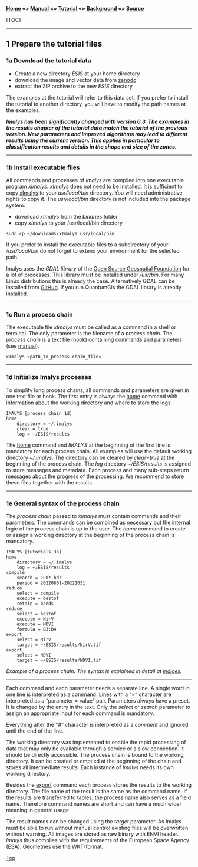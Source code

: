 **[Home](../README.md) «» [Manual](../manual/README.md) «» [Tutorial](../tutorial/README.md) «» [Background](../background/README.md) «» [Source](../source)**

[TOC]

------

## 1 Prepare the tutorial files

### 1a Download the tutorial data

- Create a new directory *ESIS* at your home directory
- download the image and vector data from [zenodo](https://zenodo.org/records/11097359) 
- extract the ZIP archive to the new *ESIS* directory 

The examples at the tutorial will refer to this data set. If you prefer to install the tutorial to another directory, you will have to modify the path names at the examples.

***Imalys has been significantly changed with version 0.3. The examples in the *results* chapter of the tutorial data match the tutorial of the previous version. New parameters and improved algorithms may lead to different results using the current version. This applies in particular to classification results and details in the shape and size of the zones.***

------

### 1b Install executable files

All commands and processes of *Imalys* are compiled into one executable program *xImalys*. *xImalys* does not need to be installed. It is sufficient to copy [xImalys](../../executables/x_Imalys) to your *usr/local/bin* directory. You will need administrative rights to copy it. The *usr/local/bin* directory is not included into the package system.

 - download *xImalys* from the *binaries* folder
 - copy *xImalys* to your /usr/local/bin directory

```
sudo cp ~/downloads/xImalys usr/local/bin
```

If you prefer to install the executable files to a subdirectory of your */usr/local/bin* do not forget to extend your environment for the selected path.

Imalys uses the *GDAL library* of the [Open Source Geospatial Foundation](https://www.osgeo.org/) for a lot of processes. This library must be installed under */usr/bin*. For many Linux distributions this is already the case. Alternatively GDAL can be installed from [GitHub](https://github.com/OSGeo/GDAL). If you run QuantumGis the GDAL library is already installed.

-----

### 1c Run a process chain

The executable file *xImalys* must be called as a command in a shell or terminal. The only parameter is the filename of a *process chain*. The *process chain* is a text file (hook) containing commands and parameters (see [manual](../manual/0_Execute.md)).

```
xImalys »path_to_process-chain_file«
```

-----

### 1d Initialize Imalys processes

To simplify long process chains, all commands and parameters are given in one text file or hook. The first entry is always the [home](../manual/1_Home.md) command with information about the working directory and where to store the logs.

```
IMALYS [process chain 1d]
home
	directory = ~/.imalys
	clear = true
	log = ~/ESIS/results
```

The [home](../manual/1_Home.md) command and *IMALYS* at the beginning of the first line is mandatory for each process chain. All examples will use the default working directory *~/.imalys*. The directory can be cleared by *clear=true* at the beginning of the process chain. The *log* directory *~/ESIS/results* is assigned to store messages and metadata. Each process and many sub-steps return messages about the progress of the processing. We recommend to store these files together with the results.

-----

### 1e General syntax of the process chain

The *process chain* passed to *xImalys* must contain commands and their parameters. The commands can be combined as necessary but the internal logic of the process chain is up to the user. The *home* command to create or assign a working directory at the beginning of the process chain is mandatory. 

```
IMALYS [tutorials 3a]
home
	directory = ~/.imalys
	log = ~/ESIS/results
compile
	search = LC0*.hdr
	period = 20220801-20221031
reduce
	select = compile
	execute = bestof
	retain = bands
reduce
	select = bestof
	execute = NirV
	execute = NDVI
	formula = B3:B4
export
	select = NirV
	target = ~/ESIS/results/NirV.tif
export
	select = NDVI
	target = ~/ESIS/results/NDVI.tif
```

*Example of a process chain. The syntax is explained in detail at [indices](3_Indices.md).*

------

Each command and each parameter needs a separate line. A single word in one line is interpreted as a command. Lines with a “=” character are interpreted as a “parameter = value” pair. Parameters always have a preset. It is changed by the entry in the text. Only the *select* or *search* parameter to assign an appropriate input for each command is mandatory. 

Everything after the "#" character is interpreted as a *comment* and ignored until the end of the line.

The working directory was implemented to enable the rapid processing of data that may only be available through a service or a slow connection. It should be directly accessible. The process chain is bound to the working directory. It can be created or emptied at the beginning of the chain and stores all intermediate results. Each instance of *Imalys* needs its own working directory. 

Besides the [export](../manual/11_Export.md) command each process stores the results to the working directory. The file name of the result is the same as the command name. If the results are transferred to tables, the process name also serves as a field name. Therefore command names are short and can have a much wider meaning in general usage.

The result names can be changed using the *target* parameter. As Imalys must be able to run without manual control existing files will be overwritten without warning. All images are stored as raw binary with ENVI header. *Imalys* thus complies with the requirements of the European Space Agency (ESA). Geometries use the WKT-format.

[Top](1_Prepare.md)
